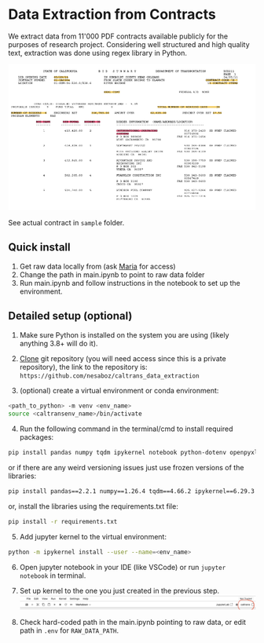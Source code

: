 # Data Extraction from Contracts

We extract data from 11'000 PDF contracts available publicly for the purposes of research project. Considering well structured and high quality text, extraction was done using regex library in Python. 

![sample contract snapshot](assets/sample.png)

See actual contract in `sample` folder. 

## Quick install

1) Get raw data locally from (ask [Maria](mkhrakov@chicagobooth.edu) for access)
2) Change the path in main.ipynb to point to raw data folder
3) Run main.ipynb and follow instructions in the notebook to set up the environment.

## Detailed setup (optional)

1) Make sure Python is installed on the system you are using (likely anything 3.8+ will do it).

2) [Clone](https://docs.github.com/en/repositories/creating-and-managing-repositories/cloning-a-repository) git repository (you will need access since this is a private repository), the link to the repository is:
`https://github.com/nesaboz/caltrans_data_extraction`

3) (optional) create a virtual environment or conda environment:
```bash
<path_to_python> -m venv <env_name>
source <caltransenv_name>/bin/activate
```

4) Run the following command in the terminal/cmd to install required packages:
```bash
pip install pandas numpy tqdm ipykernel notebook python-dotenv openpyxl pytest
```
or if there are any weird versioning issues just use frozen versions of the libraries:
```bash
pip install pandas==2.2.1 numpy==1.26.4 tqdm==4.66.2 ipykernel==6.29.3 notebook==7.1.1 python-dotenv==1.0.1 openpyxl==3.1.2 pytest==8.1.1
```
or, install the libraries using the requirements.txt file:
```bash
pip install -r requirements.txt
```

5) Add jupyter kernel to the virtual environment:
```bash 
python -m ipykernel install --user --name=<env_name>
```

6) Open jupyter notebook in your IDE (like VSCode) or run `jupyter notebook` in terminal.

7) Set up kernel to the one you just created in the previous step.
![](assets/kernel.jpg)

7) Check hard-coded path in the main.ipynb pointing to raw data, or edit path in `.env` for `RAW_DATA_PATH`.